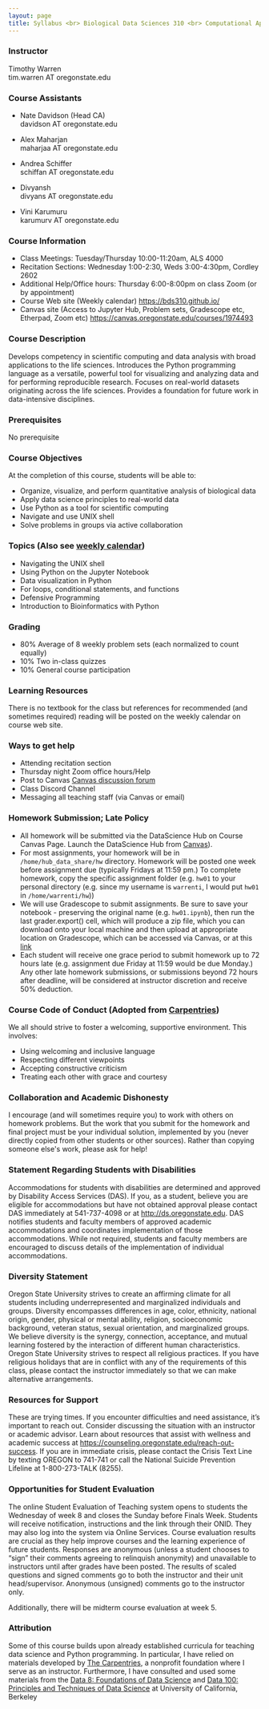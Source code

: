 ```yaml
---
layout: page
title: Syllabus <br> Biological Data Sciences 310 <br> Computational Approaches to Biological Data <br> Fall 2024, Oregon State University
---
```


### Instructor

Timothy Warren  
tim.warren AT oregonstate.edu

### Course Assistants

- Nate Davidson (Head CA)<br>
davidson AT oregonstate.edu<br>

- Alex Maharjan<br>
maharjaa AT oregonstate.edu

- Andrea Schiffer<br>
schiffan AT oregonstate.edu<br>


- Divyansh<br>
divyans AT oregonstate.edu

- Vini Karumuru<br>
karumurv AT oregonstate.edu     




### Course Information

- Class Meetings: Tuesday/Thursday 10:00-11:20am, ALS 4000
- Recitation Sections: Wednesday 1:00-2:30, Weds 3:00-4:30pm, Cordley 2602
- Additional Help/Office hours: Thursday 6:00-8:00pm on class Zoom (or by appointment)
- Course Web site (Weekly calendar) <https://bds310.github.io/>
- Canvas site (Access to Jupyter Hub, Problem sets, Gradescope etc, Etherpad, Zoom etc) <https://canvas.oregonstate.edu/courses/1974493>


### Course Description

Develops competency in scientific computing and data analysis with broad applications to the life sciences. Introduces the Python programming language as a versatile,
powerful tool for visualizing and analyzing data and for performing reproducible research. Focuses on real-world datasets originating across the life sciences. Provides a foundation for future work in data-intensive disciplines.


### Prerequisites 

No prerequisite<br>

### Course Objectives

At the completion of this course, students will be able to:

- Organize, visualize, and perform quantitative analysis of biological data
- Apply data science principles to real-world data
- Use Python as a tool for scientific computing
- Navigate and use UNIX shell
- Solve problems in groups via active collaboration



### Topics (Also see [weekly calendar](./index.md))

- Navigating the UNIX shell
- Using Python on the Jupyter Notebook
- Data visualization in Python
- For loops, conditional statements, and functions
- Defensive Programming
- Introduction to Bioinformatics with Python



### Grading

- 80% Average of 8 weekly problem sets (each normalized to count equally)
- 10% Two in-class quizzes
- 10% General course participation

### Learning Resources

There is no textbook for the class but references for recommended (and sometimes required) reading will be posted on the weekly calendar on course web site.

### Ways to get help
- Attending recitation section
- Thursday night Zoom office hours/Help
- Post to Canvas [Canvas discussion forum](https://canvas.oregonstate.edu/courses/1932480/discussion_topics/10433544)
- Class Discord Channel
- Messaging all teaching staff (via Canvas or email)

### Homework Submission; Late Policy

- All homework will be submitted via the DataScience Hub on Course Canvas Page. Launch the DataScience Hub from [Canvas](https://canvas.oregonstate.edu/courses/1932480/modules/items/23629917)). 
- For most assignments, your homework will be in `/home/hub_data_share/hw` directory. Homework will be posted one week before assignment due (typically Fridays at 11:59 pm.) To complete homework, copy the specific assignment folder (e.g. `hw01` to your personal directory (e.g. since my username is `warrenti`, I would put `hw01` in  `/home/warrenti/hw`)) 
- We will use Gradescope to submit assignments. Be sure to save your notebook - preserving the original name (e.g. `hw01.ipynb`), then run the last grader.export() cell, which will produce a zip file, which you can download onto your local machine and then upload at appropriate location on Gradescope, which can be accessed via Canvas, or at this [link](https://www.gradescope.com/courses/620384)
- Each student will receive one grace period to submit homework up to 72 hours late (e.g. assignment due Friday at 11:59 would be due Monday.) Any other late homework submissions, or submissions beyond 72 hours after deadline, will be considered at instructor discretion and receive 50% deduction.

### Course Code of Conduct (Adopted from [Carpentries](https://docs.carpentries.org/topic_folders/policies/code-of-conduct.html))

We all should strive to foster a welcoming, supportive environment. This involves:
<ul>
    <li>Using welcoming and inclusive language</li>
    <li>Respecting different viewpoints</li>
    <li>Accepting constructive criticism</li>
    <li>Treating each other with grace and courtesy</li>
    </ul>



### Collaboration and Academic Dishonesty

I encourage (and will sometimes require you) to work with others on homework problems. But the work that you submit for the homework and final project must be your individual solution, implemented by you (never directly copied from other students or other sources). Rather than copying someone else's work, please ask for help!

### Statement Regarding Students with Disabilities

Accommodations for students with disabilities are determined and approved by Disability Access Services (DAS). If you, as a student, believe you are eligible for accommodations but have not obtained approval please contact DAS immediately at 541-737-4098 or at <http://ds.oregonstate.edu>. DAS notifies students and faculty members of approved academic accommodations and coordinates implementation of those accommodations. While not required, students and faculty members are encouraged to discuss details of the implementation of individual accommodations.

### Diversity Statement

Oregon State University strives to create an affirming climate for all students including underrepresented and marginalized individuals and groups. Diversity encompasses differences in age, color, ethnicity, national origin, gender, physical or mental ability, religion, socioeconomic background, veteran status, sexual orientation, and marginalized groups. We believe diversity is the synergy, connection, acceptance, and mutual learning fostered by the interaction of different human characteristics. 
Oregon State University strives to respect all religious practices. If you have religious holidays that are in conflict with any of the requirements of this class, please contact the instructor immediately so that we can make alternative arrangements.  


### Resources for Support

These are trying times. If you encounter difficulties and need assistance, it’s important to reach out. Consider discussing the situation with an instructor or academic advisor. Learn about resources that assist with wellness and academic success at <https://counseling.oregonstate.edu/reach-out-success>. If you are in immediate crisis, please contact the Crisis Text Line by texting OREGON to 741-741 or call the National Suicide Prevention Lifeline at 1-800-273-TALK (8255).


### Opportunities for Student Evaluation

The online Student Evaluation of Teaching system opens to students the Wednesday of week 8 and closes the Sunday before Finals Week. Students will receive notification, instructions and the link through their ONID. They may also log into the system via Online Services. Course evaluation results are crucial as they help improve courses and the learning experience of future students. Responses are anonymous (unless a student chooses to “sign” their comments agreeing to relinquish anonymity) and unavailable to instructors until after grades have been posted. The results of scaled questions and signed comments go to both the instructor and their unit head/supervisor. Anonymous (unsigned) comments go to the instructor only. 

Additionally, there will be midterm course evaluation at week 5.


### Attribution


Some of this course builds upon already established curricula for teaching data science and Python programming. In particular, I have relied on materials developed by [The Carpentries](https://carpentries.org/), a nonprofit foundation where I serve as an instructor. Furthermore, I have consulted and used some materials from the [Data 8: Foundations of Data Science](http://data8.org/) and [Data 100: Principles and Techniques of Data Science](https://ds100.org/) at University of California, Berkeley




